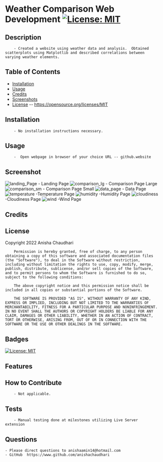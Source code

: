 # Weather Comparison Web Development [![License: MIT](https://img.shields.io/badge/License-MIT-yellow.svg)](https://opensource.org/licenses/MIT)

## Description
        - Created a website using weather data and analysis.  Obtained scatterplots using Matplotlib and described correlations between varying weather elements.
## Table of Contents
- [Installation](#installation)
- [Usage](#usage)
- [Credits](#credits)
- [Screenshots](#screenshot)
- [License](#license) -- https://opensource.org/licenses/MIT

## Installation
        - No installation instructions necessary.
## Usage
        -  Open webpage in browser of your choice URL -- github.website
## Screenshot
![landing_Page](./Resources/assets/images/landingSS.png)
    - Landing Page
![comparison_lg](./Resources/assets/images/comparison_lg.png)
    - Comparison Page Large
![comparison_sm](./Resources/assets/images/comparison_sm.png)
    - Comparison Page Small
![data_page](./Resources/assets/images/data.png)
    - Data Page
![temperature](./Resources/assets/images/temperature.png)
    -Temperature Page
![humidity](./Resources/assets/images/humidity.png)
    -Humidity Page
![cloudiness](./Resources/assets/images/cloudiness.png)
    -Cloudiness Page
![wind](./Resources/assets/images/wind.png)
    -Wind Page


## Credits

## License
  Copyright 2022 Anisha Chaudhari

        Permission is hereby granted, free of charge, to any person obtaining a copy of this software and associated documentation files (the "Software"), to deal in the Software without restriction, including without limitation the rights to use, copy, modify, merge, publish, distribute, sublicense, and/or sell copies of the Software, and to permit persons to whom the Software is furnished to do so, subject to the following conditions:
        
        The above copyright notice and this permission notice shall be included in all copies or substantial portions of the Software.
        
        THE SOFTWARE IS PROVIDED "AS IS", WITHOUT WARRANTY OF ANY KIND, EXPRESS OR IMPLIED, INCLUDING BUT NOT LIMITED TO THE WARRANTIES OF MERCHANTABILITY, FITNESS FOR A PARTICULAR PURPOSE AND NONINFRINGEMENT. IN NO EVENT SHALL THE AUTHORS OR COPYRIGHT HOLDERS BE LIABLE FOR ANY CLAIM, DAMAGES OR OTHER LIABILITY, WHETHER IN AN ACTION OF CONTRACT, TORT OR OTHERWISE, ARISING FROM, OUT OF OR IN CONNECTION WITH THE SOFTWARE OR THE USE OR OTHER DEALINGS IN THE SOFTWARE.
## Badges
 [![License: MIT](https://img.shields.io/badge/License-MIT-yellow.svg)](https://opensource.org/licenses/MIT)
## Features

## How to Contribute
        - Not applicable.
## Tests
        - Manual testing done at milestones utilizing Live Server extension
## Questions
    - Please direct questions to anishaamin14@hotmail.com    
    - GitHub  https://www.github.com/anishachaudhari 